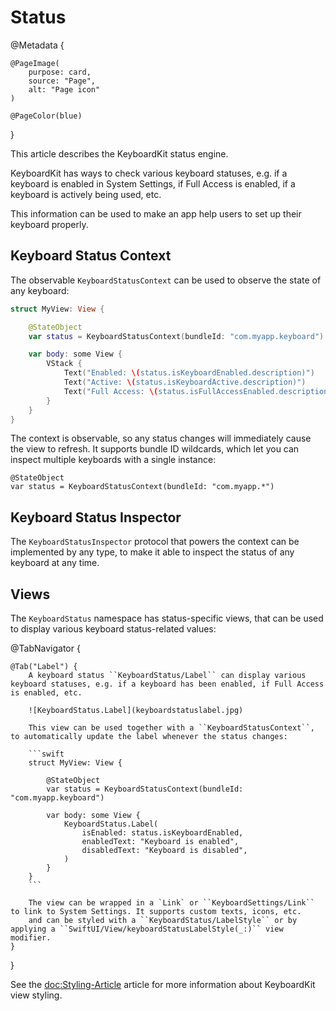 # Status

@Metadata {

    @PageImage(
        purpose: card,
        source: "Page",
        alt: "Page icon"
    )

    @PageColor(blue)
}

This article describes the KeyboardKit status engine.

KeyboardKit has ways to check various keyboard statuses, e.g. if a keyboard is enabled in System Settings, if Full Access is enabled, if a keyboard is actively being used, etc.

This information can be used to make an app help users to set up their keyboard properly. 


## Keyboard Status Context

The observable ``KeyboardStatusContext`` can be used to observe the state of any keyboard:

```swift
struct MyView: View {

    @StateObject
    var status = KeyboardStatusContext(bundleId: "com.myapp.keyboard")

    var body: some View {
        VStack {
            Text("Enabled: \(status.isKeyboardEnabled.description)")
            Text("Active: \(status.isKeyboardActive.description)")
            Text("Full Access: \(status.isFullAccessEnabled.description)")
        }
    }
} 
```

The context is observable, so any status changes will immediately cause the view to refresh. It supports bundle ID wildcards, which let you can inspect multiple keyboards with a single instance:

```
@StateObject
var status = KeyboardStatusContext(bundleId: "com.myapp.*")
```


## Keyboard Status Inspector

The ``KeyboardStatusInspector`` protocol that powers the context can be implemented by any type, to make it able to inspect the status of any keyboard at any time.


## Views

The ``KeyboardStatus`` namespace has status-specific views, that can be used to display various keyboard status-related values:

@TabNavigator {
    
    @Tab("Label") {
        A keyboard status ``KeyboardStatus/Label`` can display various keyboard statuses, e.g. if a keyboard has been enabled, if Full Access is enabled, etc.
        
        ![KeyboardStatus.Label](keyboardstatuslabel.jpg)
        
        This view can be used together with a ``KeyboardStatusContext``, to automatically update the label whenever the status changes:

        ```swift
        struct MyView: View {

            @StateObject
            var status = KeyboardStatusContext(bundleId: "com.myapp.keyboard")

            var body: some View {
                KeyboardStatus.Label(
                    isEnabled: status.isKeyboardEnabled,
                    enabledText: "Keyboard is enabled",
                    disabledText: "Keyboard is disabled",
                )
            }
        } 
        ```
        
        The view can be wrapped in a `Link` or ``KeyboardSettings/Link`` to link to System Settings. It supports custom texts, icons, etc.
        and can be styled with a ``KeyboardStatus/LabelStyle`` or by applying a ``SwiftUI/View/keyboardStatusLabelStyle(_:)`` view modifier.
    }
}

See the <doc:Styling-Article> article for more information about KeyboardKit view styling.
